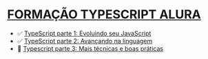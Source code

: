 <h1> <a href="https://cursos.alura.com.br/formacao-typescript">FORMAÇÃO TYPESCRIPT ALURA </a></h1>

<ul>
    <li>✅ <a href="https://cursos.alura.com.br/course/typescript-evoluindo-javascript">TypeScript parte 1: Evoluindo seu JavaScript</a></li>
    <li>✅ <a href="https://cursos.alura.com.br/course/typescript-avancando-linguagem">TypeScript parte 2: Avançando na linguagem</a></li>
    <li>🚧 <a href="https://cursos.alura.com.br/course/typescript-tecnicas-boas-praticas">Typescript parte 3: Mais técnicas e boas práticas</a></li>
</ul>
